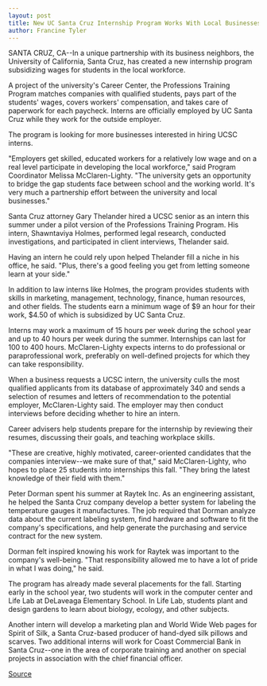 ```yaml
---
layout: post
title: New UC Santa Cruz Internship Program Works With Local Businesses
author: Francine Tyler
---
```


SANTA CRUZ, CA--In a unique partnership with its business neighbors, the  University of California, Santa Cruz, has created a new internship program  subsidizing wages for students in the local workforce.

A project of the university's Career Center, the Professions Training  Program matches companies with qualified students, pays part of the  students' wages, covers workers' compensation, and takes care of paperwork  for each paycheck. Interns are officially employed by UC Santa Cruz while  they work for the outside employer.

The program is looking for more businesses interested in hiring UCSC  interns.

"Employers get skilled, educated workers for a relatively low wage  and on a real level participate in developing the local workforce," said  Program Coordinator Melissa McClaren-Lighty. "The university gets an  opportunity to bridge the gap students face between school and the working  world. It's very much a partnership effort between the university and local  businesses."

Santa Cruz attorney Gary Thelander hired a UCSC senior as an intern  this summer under a pilot version of the Professions Training Program. His  intern, Shawntaviya Holmes, performed legal research, conducted  investigations, and participated in client interviews, Thelander said.

Having an intern he could rely upon helped Thelander fill a niche in his  office, he said. "Plus, there's a good feeling you get from letting someone  learn at your side."

In addition to law interns like Holmes, the program provides students  with skills in marketing, management, technology, finance, human  resources, and other fields. The students earn a minimum wage of $9 an hour  for their work, $4.50 of which is subsidized by UC Santa Cruz.

Interns may work a maximum of 15 hours per week during the school  year and up to 40 hours per week during the summer. Internships can last for  100 to 400 hours. McClaren-Lighty expects interns to do professional or  paraprofessional work, preferably on well-defined projects for which they  can take responsibility.

When a business requests a UCSC intern, the university culls the most  qualified applicants from its database of approximately 340 and sends a  selection of resumes and letters of recommendation to the potential  employer, McClaren-Lighty said. The employer may then conduct interviews  before deciding whether to hire an intern.

Career advisers help students prepare for the internship by reviewing  their resumes, discussing their goals, and teaching workplace skills.

"These are creative, highly motivated, career-oriented candidates that  the companies interview--we make sure of that," said McClaren-Lighty, who  hopes to place 25 students into internships this fall. "They bring the latest  knowledge of their field with them."

Peter Dorman spent his summer at Raytek Inc. As an engineering  assistant, he helped the Santa Cruz company develop a better system for  labeling the temperature gauges it manufactures. The job required that  Dorman analyze data about the current labeling system, find hardware and  software to fit the company's specifications, and help generate the  purchasing and service contract for the new system.

Dorman felt inspired knowing his work for Raytek was important to  the company's well-being. "That responsibility allowed me to have a lot of  pride in what I was doing," he said.

The program has already made several placements for the fall.  Starting early in the school year, two students will work in the computer  center and Life Lab at DeLaveaga Elementary School.  In Life Lab, students plant and design gardens to learn about biology,  ecology, and other subjects.

Another intern will develop a marketing plan and World Wide Web  pages for Spirit of Silk, a Santa Cruz-based producer of hand-dyed silk  pillows and scarves. Two additional interns will work for Coast Commercial  Bank in Santa Cruz--one in the area of corporate training and another on  special projects in association with the chief financial officer.

[Source](http://www1.ucsc.edu/news_events/press_releases/archive/97-98/09-97/092597-UCSC_internship_pro.html "Permalink to 092597-UCSC_internship_pro")
